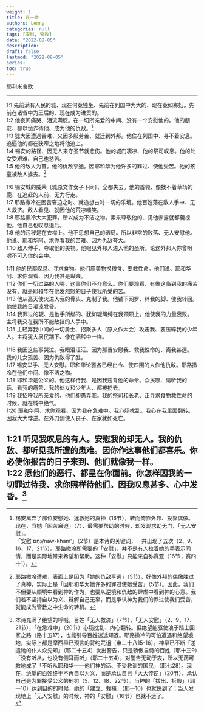 ```yaml
---
weight: 1
title: 哀一章
authors: Lenny
categories: null
tags: [安慰, 管教]
date: "2022-08-05"
description: 
draft: false
lastmod: "2022-08-05"
series:
toc: true
---
```

耶利米哀歌

<!--more-->
---

1:1 先前满有人民的城、现在何竟独坐、先前在列国中为大的、现在竟如寡妇。先前在诸省中为王后的、现在成为进贡的。  
1:2 他夜间痛哭、泪流满腮。在一切所亲爱的中间、没有一个安慰他的。他的朋友、都以诡诈待他、成为他的仇敌。[^1]  
1:3 犹大因遭遇苦难、又因多服劳苦、就迁到外邦。他住在列国中、寻不着安息。追逼他的都在狭窄之地将他追上。  
1:4 锡安的路径、因无人来守圣节就悲伤。他的城门凄凉、他的祭司叹息。他的处女受艰难、自己也愁苦。  
1:5 他的敌人为首。他的仇敌亨通。因耶和华为他许多的罪过、使他受苦。他的孩童被敌人掳去。[^2]  

1:6 锡安城的威荣〔城原文作女子下同〕、全都失去。他的首领、像找不着草场的鹿、在追赶的人前、无力行走。  
1:7 耶路撒冷在困苦窘迫之时、就追想古时一切的乐境。他百姓落在敌人手中、无人救济。敌人看见、就因他的荒凉嗤笑。  
1:8 耶路撒冷大大犯罪。所以成为不洁之物。素来尊敬他的、见他赤露就都藐视他。他自己也叹息退后。  
1:9 他的污秽是在衣襟上。他不思想自己的结局。所以非常的败落、无人安慰他。他说、耶和华阿、求你看我的苦难、因为仇敌夸大。  
1:10 敌人伸手、夺取他的美物。他眼见外邦人进入他的圣所。论这外邦人你曾吩咐不可入你的会中。  

1:11 他的民都叹息、寻求食物。他们用美物换粮食、要救性命。他们说、耶和华阿、求你观看、因为我甚是卑贱。  
1:12 你们一切过路的人哪、这事你们不介意么。你们要观看、有像这临到我的痛苦没有、就是耶和华在他发烈怒的日子使我所受的苦。  
1:13 他从高天使火进入我的骨头、克制了我。他铺下网罗、绊我的脚、使我转回。他使我终日凄凉发昏。  
1:14 我罪过的轭、是他手所绑的、犹如轭绳缚在我颈项上。他使我的力量衰败。主将我交在我所不能敌挡的人手中。  
1:15 主轻弃我中间的一切勇士、招聚多人〔原文作大会〕攻击我、要压碎我的少年人。主将犹大居民踹下、像在酒醡中一样。  

1:16 我因这些事哭泣。我眼泪汪汪。因为那当安慰我、救我性命的、离我甚远。我的儿女孤苦、因为仇敌得了胜。  
1:17 锡安举手、无人安慰。耶和华论雅各已经出令、使四围的人作他仇敌。耶路撒冷在他们中间、像不洁之物。  
1:18 耶和华是公义的。他这样待我、是因我违背他的命令。众民哪、请听我的话、看我的痛苦、我的处女和少年人、都被掳去。  
1:19 我招呼我所亲爱的、他们却愚弄我。我的祭司和长老、正寻求食物救性命的时候、就在城中绝气。  
1:20 耶和华阿、求你观看、因为我在急难中。我心肠扰乱。我心在我里面翻转。因我大大悖逆。在外刀剑使人丧子、在家犹如死亡。  

1:21 听见我叹息的有人。安慰我的却无人。我的仇敌、都听见我所遭的患难。因你作这事他们都喜乐。你必使你报告的日子来到、他们就像我一样。  
1:22 愿他们的恶行、都呈在你面前。你怎样因我的一切罪过待我、求你照样待他们。因我叹息甚多、心中发昏。[^3]  
---

[^1]: 锡安离弃了那位安慰她、拯救她的真神（16节），转而倚靠外邦、投靠偶像。现在，当她「困苦窘迫」（7）、最需要帮助的时候，却发现求助无门、「无人安慰」。  
「安慰 נָחַם/naw-kham’」（2节）是本诗的关键词，一共出现了五次（2、9、16、17、21节）。耶路撒冷所需要的「安慰」，并不是有人拉着她的手表示同情，而是实际地带来希望和帮助，这种「安慰」只能来自弥赛亚（16节；赛四十1）。  
[^2]: 耶路撒冷遭难，表面上是因为「她的仇敌亨通」（5节），好像外邦的偶像胜过了真神，实际上是「因耶和华为她许多的罪过使她受苦」（5节）。因此，我们不但要从顺境中看到神的作为，也要从逆境和仇敌的肆虐中看到神的心意。我们若不坚持自以为义、辩解自己无辜，而是承认神为我们的罪过使我们受苦，就能成为管教之中生命的转机。
[^3]: 本诗充满了绝望的呼喊，百姓「无人救济」（7节）、「无人安慰」（2、9、17、21节），「在急难中」（20节）心肠扰乱、内心翻转。但绝望能驱使浪子踏上回家之路（路十五17），也能引导百姓迷途知返。耶路撒冷的可怕遭遇和绝望境地，实际上都是摩西早已预言的背约咒诅（申二十八15-16）。神早已不断「差遣祂的仆人众先知」（耶二十五4）发出警告，只是骄傲自恃的百姓（耶十三9）「没有听从，也没有侧耳而听」（耶二十五4），对警告无动于衷，所以无药可救地成了「不听从耶和华——他们神的话、不受教训的国民」（耶七28）。现在，绝望的百姓终于不再自以为义，而是承认自己「大大悖逆」（20节），承认自己是为罪接受公义的刑罚（5、12、18、22节）。当神的「拔出、拆毁」（耶一10）达到目的的时候，祂的「建立、栽植」（耶一10）也就快到了；当人发现地上「无人安慰」的时候，神的「安慰」（16节）也就不远了。  
[]()
